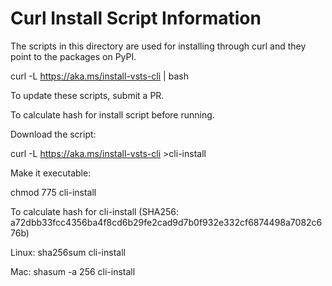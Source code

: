Curl Install Script Information
==============

The scripts in this directory are used for installing through curl and they point to the packages on PyPI.

curl -L https://aka.ms/install-vsts-cli | bash

To update these scripts, submit a PR.

To calculate hash for install script before running.

Download the script:

curl -L https://aka.ms/install-vsts-cli >cli-install

Make it executable:

chmod 775 cli-install

To calculate hash for cli-install (SHA256: a72dbb33fcc4356ba4f8cd6b29fe2cad9d7b0f932e332cf6874498a7082c676b)

Linux: 
sha256sum cli-install

Mac: 
shasum -a 256 cli-install